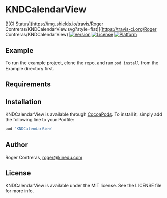 # KNDCalendarView

[![CI Status](https://img.shields.io/travis/Roger Contreras/KNDCalendarView.svg?style=flat)](https://travis-ci.org/Roger Contreras/KNDCalendarView)
[![Version](https://img.shields.io/cocoapods/v/KNDCalendarView.svg?style=flat)](https://cocoapods.org/pods/KNDCalendarView)
[![License](https://img.shields.io/cocoapods/l/KNDCalendarView.svg?style=flat)](https://cocoapods.org/pods/KNDCalendarView)
[![Platform](https://img.shields.io/cocoapods/p/KNDCalendarView.svg?style=flat)](https://cocoapods.org/pods/KNDCalendarView)

## Example

To run the example project, clone the repo, and run `pod install` from the Example directory first.

## Requirements

## Installation

KNDCalendarView is available through [CocoaPods](https://cocoapods.org). To install
it, simply add the following line to your Podfile:

```ruby
pod 'KNDCalendarView'
```

## Author

Roger Contreras, roger@kinedu.com

## License

KNDCalendarView is available under the MIT license. See the LICENSE file for more info.
